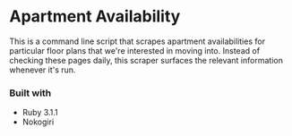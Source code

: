 # Apartment Availability

This is a command line script that scrapes apartment availabilities for particular floor plans that we're interested in moving into.
Instead of checking these pages daily, this scraper surfaces the relevant information whenever it's run.

### Built with

* Ruby 3.1.1
* Nokogiri

